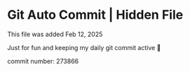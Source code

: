 # Git Auto Commit | Hidden File

This file was added Feb 12, 2025

Just for fun and keeping my daily git commit active 🤪

commit number: 273866
